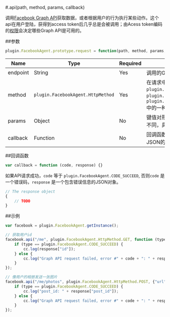 #.api(path, method, params, callback)

调用[Facebook Graph API](http://developers.facebook.com/docs/reference/api/)获取数据，或者根据用户的行为执行某些动作。这个api在用户登陆，获得到access token后几乎总是会被调用；由Acess token编码的[权限](https://developers.facebook.com/docs/facebook-login/permissions/)会决定哪些Graph API是可用的。

##参数

```javascript
plugin.FacebookAgent.prototype.request = function(path, method, params, callback){}
```

|Name|Type|Required|Description|
|----|----|--------|-----------|
|endpoint|String|Yes|调用的Graph API端点。|
|method|`plugin.FacebookAgent.HttpMethod`|Yes|在请求中使用的HTTP方法，可以是 `plugin.FacebookAgent.HttpMethod.GET`, `plugin.FacebookAgent.HttpMethod.POST`, `plugin.FacebookAgent.HttpMethod.DELETE`中的一种。|
|params|Object|No|键值对形式的参数，每个端点的可用的参数不同，具体可以参看 [Graph API Reference](https://developers.facebook.com/docs/graph-api/reference/)|
|callback|Function|No|回调函数，参数包含一个结果码和一个JSON的response对象。|

##回调函数

```javascript
var callback = function (code, response) {}
```

如果API请求成功，`code` 等于 `plugin.FacebookAgent.CODE_SUCCEED`, 否则`code` 是一个错误码，`response` 是一个包含错误信息的JSON对象。

```javascript
// The response object 
{
    // TODO
}
```

##示例

```javascript
var facebook = plugin.FacebookAgent.getInstance();

// 获取用户id
facebook.api("/me", plugin.FacebookAgent.HttpMethod.GET, function (type, response) {
    if (type == plugin.FacebookAgent.CODE_SUCCEED) {
        cc.log(response["id"]);
    } else {
        cc.log("Graph API request failed, error #" + code + ": " + response);
    }
});

// 像用户的相册发送一张图片
facebook.api("/me/photos", plugin.FacebookAgent.HttpMethod.POST, {"url": "http://files.cocos2d-x.org/images/orgsite/logo.png"}, function (type, response) {
    if (type == plugin.FacebookAgent.CODE_SUCCEED) {
        cc.log("post_id: " + response["post_id"]);
    } else {
        cc.log("Graph API request failed, error #" + code + ": " + response);
    }
});

```
